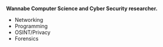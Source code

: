 **Wannabe Computer Science and Cyber Security researcher.** <br />

- Networking <br />
- Programming <br />
- OSINT/Privacy <br />
- Forensics <br />

